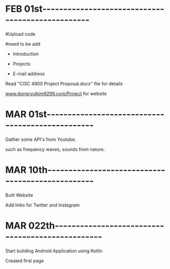 # FEB 01st-------------------------------------------------

  #Upload code
  
  #need to be add
   - Introduction
   
   - Projects
   
   - E-mail address

  Read "CISC 4900 Project Proposal.docx" file for details
  
  www.dongryulkim9299.com/Project for website

# MAR 01st-------------------------------------------------

  Gather some API's from Youtube.
  
  such as frequency waves, sounds from nature.

# MAR 10th-------------------------------------------------

  Built Website
  
  Add links for Twitter and Instagram
  
# MAR 022th-------------------------------------------------

  Start building Android Application using Kotlin
  
  Created first page
